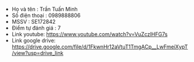 - Họ và tên : Trần Tuấn Minh
- Số điện thoại : 0989888806
- MSSV : SE172842
- Điểm tự đánh giá : 7
- Link youtube: https://www.youtube.com/watch?v=VuZczlHFG7s
- Link google drive: https://drive.google.com/file/d/1FkwnHr12aVtuT1TmgACp__LwFmeiXypT/view?usp=drive_link
